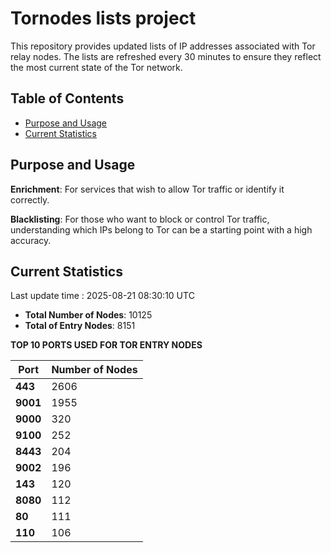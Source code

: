 # Tornodes lists project

This repository provides updated lists of IP addresses associated with Tor relay nodes. The lists are refreshed every 30 minutes to ensure they reflect the most current state of the Tor network.

## Table of Contents

- [Purpose and Usage](#purpose-and-usage)
- [Current Statistics](#current-statistics)


## Purpose and Usage

**Enrichment**: For services that wish to allow Tor traffic or identify it correctly.

**Blacklisting**: For those who want to block or control Tor traffic, understanding which IPs belong to Tor can be a starting point with a high accuracy.

## Current Statistics

Last update time : 2025-08-21 08:30:10 UTC

- **Total Number of Nodes**: 10125
- **Total of Entry Nodes**: 8151

**TOP 10 PORTS USED FOR TOR ENTRY NODES**

| **Port** | **Number of Nodes** |
|------|-----------------|
| **443**   | 2606  |
| **9001**   | 1955  |
| **9000**   | 320  |
| **9100**   | 252  |
| **8443**   | 204  |
| **9002**   | 196  |
| **143**   | 120  |
| **8080**   | 112  |
| **80**   | 111  |
| **110**   | 106  |

